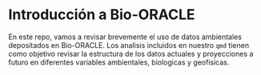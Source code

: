 # Introducción a Bio-ORACLE

En este repo, vamos a revisar brevemente el uso de datos ambientales depositados en Bio-ORACLE. Los analisis incluidos en nuestro `qmd` tienen como objetivo revisar la estructura de los datos actuales y proyecciones a futuro en diferentes variables ambientales, biologicas y geofisicas.